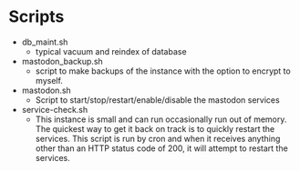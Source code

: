 # Scripts

* db\_maint.sh
    * typical vacuum and reindex of database
* mastodon\_backup.sh
    * script to make backups of the instance with the option to encrypt to myself.
* mastodon.sh
    * Script to start/stop/restart/enable/disable the mastodon services
* service-check.sh
    * This instance is small and can run occasionally run out of memory. The quickest way to get it back on track is to quickly restart the services. This script is run by cron and when it receives anything other than an HTTP status code of 200, it will attempt to restart the services.
